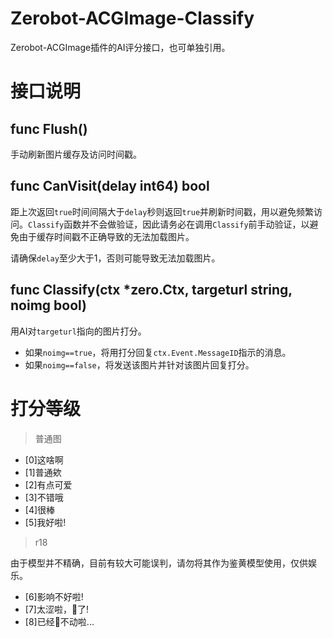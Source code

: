 # Zerobot-ACGImage-Classify
Zerobot-ACGImage插件的AI评分接口，也可单独引用。

# 接口说明

## func Flush()
手动刷新图片缓存及访问时间戳。

## func CanVisit(delay int64) bool
距上次返回`true`时间间隔大于`delay`秒则返回`true`并刷新时间戳，用以避免频繁访问。`Classify`函数并不会做验证，因此请务必在调用`Classify`前手动验证，以避免由于缓存时间戳不正确导致的无法加载图片。

请确保`delay`至少大于1，否则可能导致无法加载图片。

## func Classify(ctx *zero.Ctx, targeturl string, noimg bool)
用AI对`targeturl`指向的图片打分。

- 如果`noimg==true`，将用打分回复`ctx.Event.MessageID`指示的消息。
- 如果`noimg==false`，将发送该图片并针对该图片回复打分。

# 打分等级

> 普通图

- [0]这啥啊
- [1]普通欸
- [2]有点可爱
- [3]不错哦
- [4]很棒
- [5]我好啦!

> r18

由于模型并不精确，目前有较大可能误判，请勿将其作为鉴黄模型使用，仅供娱乐。

- [6]影响不好啦!
- [7]太涩啦，🐛了!
- [8]已经🐛不动啦...